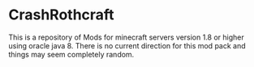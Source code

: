 # CrashRothcraft
This is a repository of Mods for minecraft servers version 1.8 or higher using oracle java 8.
There is no current direction for this mod pack and things may seem completely random.
